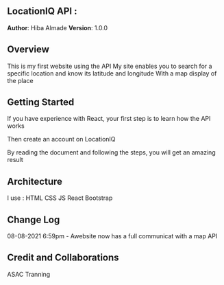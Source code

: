 
## LocationIQ API : 


**Author**: Hiba Almade
**Version**: 1.0.0

## Overview
This is my first website using the API
My site enables you to search for a specific location and know its latitude and longitude
With a map display of the place

## Getting Started
If you have experience with React, your first step is to learn how the API works

Then create an account on LocationIQ

By reading the document and following the steps, you will get an amazing result

## Architecture
I use :
HTML
CSS 
JS 
React
Bootstrap

## Change Log
08-08-2021 6:59pm - Awebsite now has a full communicat with a map API 

## Credit and Collaborations
ASAC Tranning